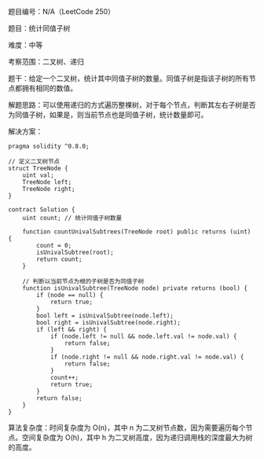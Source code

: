 题目编号：N/A（LeetCode 250）

题目：统计同值子树

难度：中等

考察范围：二叉树、递归

题干：给定一个二叉树，统计其中同值子树的数量。同值子树是指该子树的所有节点都拥有相同的数值。

解题思路：可以使用递归的方式遍历整棵树，对于每个节点，判断其左右子树是否为同值子树，如果是，则当前节点也是同值子树，统计数量即可。

解决方案：

```
pragma solidity ^0.8.0;

// 定义二叉树节点
struct TreeNode {
    uint val;
    TreeNode left;
    TreeNode right;
}

contract Solution {
    uint count; // 统计同值子树数量
    
    function countUnivalSubtrees(TreeNode root) public returns (uint) {
        count = 0;
        isUnivalSubtree(root);
        return count;
    }
    
    // 判断以当前节点为根的子树是否为同值子树
    function isUnivalSubtree(TreeNode node) private returns (bool) {
        if (node == null) {
            return true;
        }
        bool left = isUnivalSubtree(node.left);
        bool right = isUnivalSubtree(node.right);
        if (left && right) {
            if (node.left != null && node.left.val != node.val) {
                return false;
            }
            if (node.right != null && node.right.val != node.val) {
                return false;
            }
            count++;
            return true;
        }
        return false;
    }
}
```

算法复杂度：时间复杂度为 O(n)，其中 n 为二叉树节点数，因为需要遍历每个节点。空间复杂度为 O(h)，其中 h 为二叉树高度，因为递归调用栈的深度最大为树的高度。